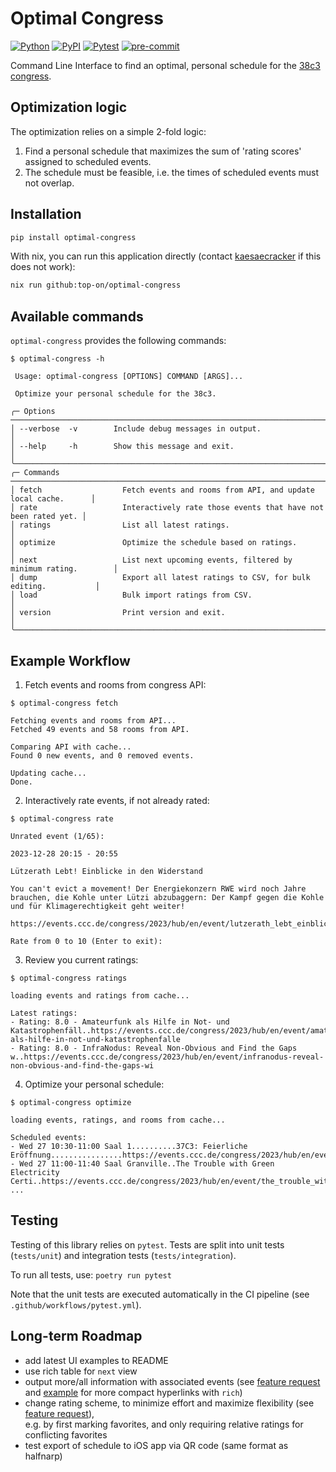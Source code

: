 # Optimal Congress

[![Python](https://img.shields.io/pypi/pyversions/optimal-congress.svg)](https://badge.fury.io/py/optimal-congress)
[![PyPI](https://badge.fury.io/py/optimal-congress.svg)](https://badge.fury.io/py/optimal-congress)
[![Pytest](https://github.com/top-on/optimal-congress/actions/workflows/pytest.yml/badge.svg)](https://github.com/top-on/optimal-congress/actions/workflows/pytest.yml)
[![pre-commit](https://github.com/top-on/optimal-congress/actions/workflows/pre-commit.yml/badge.svg)](https://github.com/top-on/optimal-congress/actions/workflows/pre-commit.yml)

Command Line Interface to find an optimal, personal schedule for the [38c3 congress](https://events.ccc.de/congress/2024/infos/).

## Optimization logic

The optimization relies on a simple 2-fold logic:

1. Find a personal schedule that maximizes the sum of 'rating scores' assigned to scheduled events.
2. The schedule must be feasible, i.e. the times of scheduled events must not overlap.

## Installation

```bash
pip install optimal-congress
```

With nix, you can run this application directly (contact [kaesaecracker](https://github.com/kaesaecracker) if this does not work):
```bash
nix run github:top-on/optimal-congress
```

## Available commands

`optimal-congress` provides the following commands:

```
$ optimal-congress -h

 Usage: optimal-congress [OPTIONS] COMMAND [ARGS]...

 Optimize your personal schedule for the 38c3.

╭─ Options ────────────────────────────────────────────────────────────────────────────╮
│ --verbose  -v        Include debug messages in output.                               │
│ --help     -h        Show this message and exit.                                     │
╰──────────────────────────────────────────────────────────────────────────────────────╯
╭─ Commands ───────────────────────────────────────────────────────────────────────────╮
│ fetch                  Fetch events and rooms from API, and update local cache.      │
│ rate                   Interactively rate those events that have not been rated yet. │
│ ratings                List all latest ratings.                                      │
│ optimize               Optimize the schedule based on ratings.                       │
│ next                   List next upcoming events, filtered by minimum rating.        │
│ dump                   Export all latest ratings to CSV, for bulk editing.           │
│ load                   Bulk import ratings from CSV.                                 │
│ version                Print version and exit.                                       │
╰──────────────────────────────────────────────────────────────────────────────────────╯
```

## Example Workflow

1. Fetch events and rooms from congress API:

```
$ optimal-congress fetch

Fetching events and rooms from API...
Fetched 49 events and 58 rooms from API.

Comparing API with cache...
Found 0 new events, and 0 removed events.

Updating cache...
Done.
```

2. Interactively rate events, if not already rated:

```
$ optimal-congress rate

Unrated event (1/65):

2023-12-28 20:15 - 20:55

Lützerath Lebt! Einblicke in den Widerstand

You can't evict a movement! Der Energiekonzern RWE wird noch Jahre brauchen, die Kohle unter Lützi abzubaggern: Der Kampf gegen die Kohle und für Klimagerechtigkeit geht weiter!

https://events.ccc.de/congress/2023/hub/en/event/lutzerath_lebt_einblicke_in_den_widerstand

Rate from 0 to 10 (Enter to exit):
```

3. Review you current ratings:

```
$ optimal-congress ratings

loading events and ratings from cache...

Latest ratings:
- Rating: 8.0 - Amateurfunk als Hilfe in Not- und Katastrophenfäll..https://events.ccc.de/congress/2023/hub/en/event/amateurfunk-als-hilfe-in-not-und-katastrophenfalle
- Rating: 8.0 - InfraNodus: Reveal Non-Obvious and Find the Gaps w..https://events.ccc.de/congress/2023/hub/en/event/infranodus-reveal-non-obvious-and-find-the-gaps-wi
```

4. Optimize your personal schedule:

```
$ optimal-congress optimize

loading events, ratings, and rooms from cache...

Scheduled events:
- Wed 27 10:30-11:00 Saal 1..........37C3: Feierliche Eröffnung................https://events.ccc.de/congress/2023/hub/en/event/37c3_feierliche_eroffnung
- Wed 27 11:00-11:40 Saal Granville..The Trouble with Green Electricity Certi..https://events.ccc.de/congress/2023/hub/en/event/the_trouble_with_green_electricity_certificates
...
```

## Testing

Testing of this library relies on `pytest`.
Tests are split into unit tests (`tests/unit`) and integration tests (`tests/integration`).

To run all tests, use: `poetry run pytest`

Note that the unit tests are executed automatically in the CI pipeline (see `.github/workflows/pytest.yml`).

## Long-term Roadmap

- add latest UI examples to README
- use rich table for `next` view
- output more/all information with associated events (see [feature request](https://github.com/top-on/optimal-congress/issues/3) and [example](https://www.willmcgugan.com/blog/tech/post/real-working-hyperlinks-in-the-terminal-with-rich/) for more compact hyperlinks with `rich`)
- change rating scheme, to minimize effort and maximize flexibility (see [feature request](https://github.com/top-on/optimal-congress/issues/4)),<br>
e.g. by first marking favorites, and only requiring relative ratings for conflicting favorites
- test export of schedule to iOS app via QR code (same format as halfnarp)

